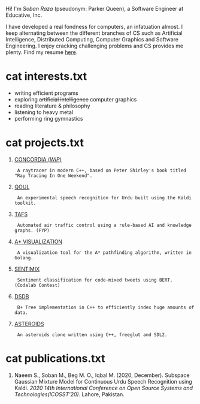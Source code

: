 Hi! I'm *Soban Raza* (pseudonym: Parker Queen), a Software Engineer at Educative, Inc. 

I have developed a real fondness for computers, an infatuation almost. I keep alternating between the different branches of CS such as Artificial Intelligence, Distributed Computing, Computer Graphics and Software Engineering. I enjoy cracking challenging problems and CS provides me plenty. Find my resume [here](https://drive.google.com/file/d/1Utt7nOvPmQjTtW6LfkBzDT8x5LAaniAV/view?usp=sharing).

# cat interests.txt
* writing efficient programs
* exploring ~~artificial intelligence~~ computer graphics
* reading literature & philosophy
* listening to heavy metal
* performing ring gymnastics

# cat projects.txt
1. [CONCORDIA (*WIP*)](https://github.com/parkerqueen/concordia)
   
        A raytracer in modern C++, based on Peter Shirley's book titled "Ray Tracing In One Weekend".
2. [QOUL](https://github.com/parkerqueen/qoul)
        
        An experimental speech recognition for Urdu built using the Kaldi toolkit.
3. [TAFS]()
   
        Automated air traffic control using a rule-based AI and knowledge graphs. (FYP)
4. [A* VISUALIZATION](https://github.com/parkerqueen/astar-visualization)

        A visualization tool for the A* pathfinding algorithm, written in Golang.
5. [SENTIMIX](https://github.com/parkerqueen/codalab-sentimix)

        Sentiment classification for code-mixed tweets using BERT. (Codalab Contest)
6. [DSDB](https://github.com/parkerqueen/DSDB)

        B+ Tree implementation in C++ to efficiently index huge amounts of data.
7. [ASTEROIDS](https://github.com/parkerqueen/asteroids)

        An asteroids clone written using C++, freeglut and SDL2.

# cat publications.txt
1. Naeem S., Soban M., Beg M. O., Iqbal M. (2020, December). Subspace Gaussian Mixture Model for Continuous Urdu Speech Recognition using Kaldi. *2020 14th International Conference on Open Source Systems and Technologies(ICOSST’20)*. Lahore, Pakistan.